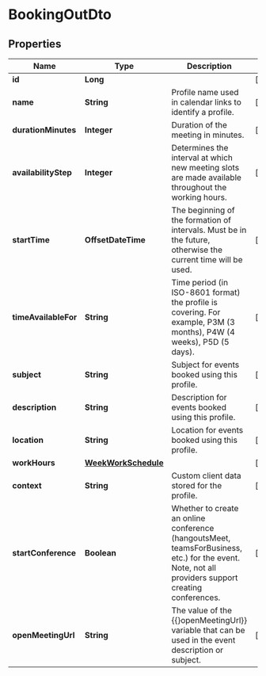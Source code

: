 

# BookingOutDto


## Properties

| Name | Type | Description | Notes |
|------------ | ------------- | ------------- | -------------|
|**id** | **Long** |  |  [optional] |
|**name** | **String** | Profile name used in calendar links to identify a profile. |  [optional] |
|**durationMinutes** | **Integer** | Duration of the meeting in minutes. |  [optional] |
|**availabilityStep** | **Integer** | Determines the interval at which new meeting slots are made available throughout the working hours. |  [optional] |
|**startTime** | **OffsetDateTime** | The beginning of the formation of intervals. Must be in the future, otherwise the current time will be used. |  [optional] |
|**timeAvailableFor** | **String** | Time period (in ISO-8601 format) the profile is covering. For example, P3M (3 months), P4W (4 weeks), P5D (5 days). |  [optional] |
|**subject** | **String** | Subject for events booked using this profile. |  [optional] |
|**description** | **String** | Description for events booked using this profile. |  [optional] |
|**location** | **String** | Location for events booked using this profile. |  [optional] |
|**workHours** | [**WeekWorkSchedule**](WeekWorkSchedule.md) |  |  [optional] |
|**context** | **String** | Custom client data stored for the profile. |  [optional] |
|**startConference** | **Boolean** | Whether to create an online conference (hangoutsMeet, teamsForBusiness, etc.) for the event. Note, not all providers support creating conferences. |  [optional] |
|**openMeetingUrl** | **String** | The value of the {{}openMeetingUrl}} variable that can be used in the event description or subject. |  [optional] |



